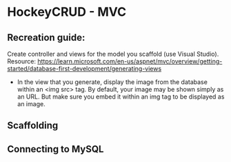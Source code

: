 # HockeyCRUD - MVC 

## Recreation guide:
Create controller and views for the model you scaffold (use Visual Studio).
   Resource: https://learn.microsoft.com/en-us/aspnet/mvc/overview/getting-started/database-first-development/generating-views
   - In the view that you generate, display the image from the database within an \<img src\> tag. By default, your image may be shown simply as an URL. But make sure you embed it within an img tag to be displayed as an image.
     
## Scaffolding

## Connecting to MySQL
